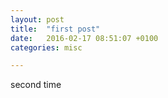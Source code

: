 ```yaml
---
layout: post
title:  "first post"
date:   2016-02-17 08:51:07 +0100
categories: misc

---
```


second time 

